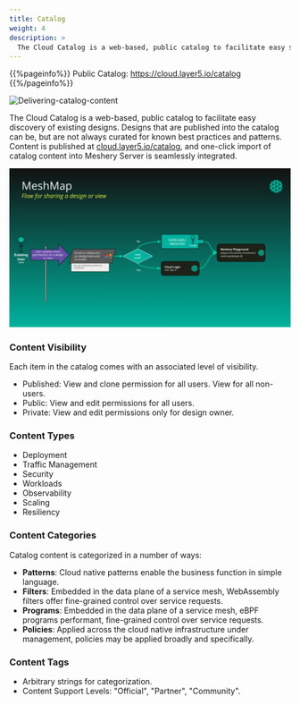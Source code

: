 ```yaml
---
title: Catalog
weight: 4
description: >
  The Cloud Catalog is a web-based, public catalog to facilitate easy sharing and discovery of common cloud native architectures and design patterns.
---
```


{{%pageinfo%}}
Public Catalog: https://cloud.layer5.io/catalog
{{%/pageinfo%}}

<!-- {{< figure src="/cloud/catalog/images/delivering-catalog-content.svg" alt="Delivering-catalog-content" class="image-center-shadow" >}} -->

<img src="/cloud/catalog/images/delivering-catalog-content.svg" alt="Delivering-catalog-content" />

The Cloud Catalog is a web-based, public catalog to facilitate easy discovery of existing designs. Designs that are published into the catalog can be, but are not always curated for known best practices and patterns. Content is published at [cloud.layer5.io/catalog](https://cloud.layer5.io/catalog), and one-click import of catalog content into Meshery Server is seamlessly integrated.

![Flow for sharing design](./images/Slide51.svg)

### Content Visibility

Each item in the catalog comes with an associated level of visibility.

- Published: View and clone permission for all users. View for all non-users.
- Public: View and edit permissions for all users.
- Private: View and edit permissions only for design owner.

### Content Types
- Deployment
- Traffic Management
- Security
- Workloads
- Observability
- Scaling
- Resiliency

### Content Categories

Catalog content is categorized in a number of ways:
- **Patterns**: Cloud native patterns enable the business function in simple language.
- **Filters**: Embedded in the data plane of a service mesh, WebAssembly filters offer fine-grained control over service requests.
- **Programs**: Embedded in the data plane of a service mesh, eBPF programs performant, fine-grained control over service requests.
- **Policies**: Applied across the cloud native infrastructure under management, policies may be applied broadly and specifically.
 
<!-- List design metadata and descriptions here -->

### Content Tags

- Arbitrary strings for categorization.
- Content Support Levels: "Official", "Partner", "Community".

